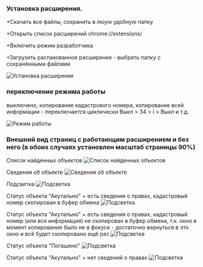 ### Установка расширения.

+Скачать все файлы, сохранить в люую удобную папку

+Открыть список расширений chrome://extensions/

+Включить режим разработчика

+Загрузить распакованное расширение - выбрать папку с сохранёнными файлами

![Установка расширения](/screenshots/0.png)

### переключение режима работы

выключено, копирование кадастрового номера, копирование всей информации - переключается циклически Выкл > 34 > i > Выкл и т.д.

![Режим работы](/screenshots/4.png)


### Внешний вид страниц с работающим расширением и без него (в обоих случаях установлен масштаб страницы 90%)

Список найденных объектов
![Список найденных объектов](/screenshots/1.png)

Сведения об объекте
![Сведения об объекте](/screenshots/2.png)

Подсветка
![Подсветка](/screenshots/3.png)

Статус объекта "Акутально" + есть сведения о правах, кадастровый номер скопирован в буфер обмена
![Подсветка](/screenshots/3-0.png)

Статус объекта "Акутально" + есть сведения о правах, кадастровый номер (или вся информация) не скопирован в буфер обмена, т.к. окно в момент копирование было не в фокусе - достаточно вернуться в это окно и всё будет скопировано ещё раз
![Подсветка](/screenshots/3-1.png)

Статус объекта "Погашено" 
![Подсветка](/screenshots/3-1.png)

Статус объекта "Акутально" + нет сведений о правах
![Подсветка](/screenshots/3-2.png)

